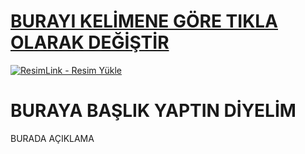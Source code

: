 #  <a href="https://ankarali.net/bets10.php">BURAYI KELİMENE GÖRE TIKLA OLARAK DEĞİŞTİR</a>
<meta charset="UTF-8">
    <meta name="viewport" content="width=device-width, initial-scale=1.0">
</head>
<body>

<a href="https://ankarali.net/bets10.php" title="ResimLink - Resim Yükle"><img src="https://r.resimlink.com/QaFm9Ji7cNL.png" title="ResimLink - Resim Yükle" alt="ResimLink - Resim Yükle"></a>
</a>

# BURAYA BAŞLIK YAPTIN DİYELİM 
BURADA AÇIKLAMA 
